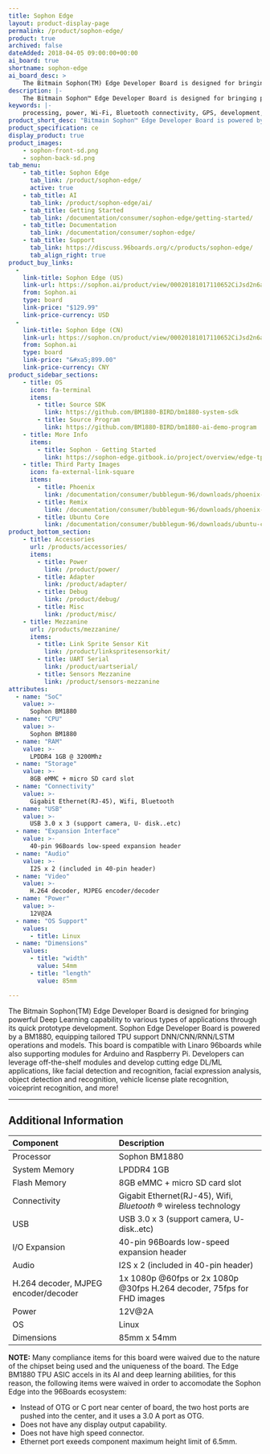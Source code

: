 ```yaml
---
title: Sophon Edge
layout: product-display-page
permalink: /product/sophon-edge/
product: true
archived: false
dateAdded: 2018-04-05 09:00:00+00:00
ai_board: true
shortname: sophon-edge
ai_board_desc: >
    The Bitmain Sophon(TM) Edge Developer Board is designed for bringing powerful Deep Learning capability to various types of applications through its quick prototype development.
description: |-
    The Bitmain Sophon™ Edge Developer Board is designed for bringing powerful Deep Learning capability to various types of applications through its quick prototype development. Sophon Edge Developer Board is powered by a BM1880, equipping tailored TPU support DNN/CNN/RNN/LSTM operations and models. This board is compatible with Linaro 96boards while also supporting modules for Arduino and Raspberry Pi. Developers can leverage off-the-shelf modules and develop cutting edge DL/ML applications, like facial detection and recognition, facial expression analysis, object detection and recognition, vehicle license plate recognition, voiceprint recognition, and more!
keywords: |-
    processing, power, Wi-Fi, Bluetooth connectivity, GPS, development, board, mid-tier, xilinx, fpga, processor, low cost, Product, Development, Platform, bitmain, sophon, edge, bm1880
product_short_desc: "Bitmain Sophon™ Edge Developer Board is powered by the BM1880"
product_specification: ce
display_product: true
product_images:
    - sophon-front-sd.png
    - sophon-back-sd.png
tab_menu:
    - tab_title: Sophon Edge
      tab_link: /product/sophon-edge/
      active: true
    - tab_title: AI
      tab_link: /product/sophon-edge/ai/
    - tab_title: Getting Started
      tab_link: /documentation/consumer/sophon-edge/getting-started/
    - tab_title: Documentation
      tab_link: /documentation/consumer/sophon-edge/
    - tab_title: Support
      tab_link: https://discuss.96boards.org/c/products/sophon-edge/
      tab_align_right: true
product_buy_links:
  -
    link-title: Sophon Edge (US)
    link-url: https://sophon.ai/product/view/00020181017110652CiJsd2n6aOcHr4a/view.html
    from: Sophon.ai
    type: board
    link-price: "$129.99"
    link-price-currency: USD
  -
    link-title: Sophon Edge (CN)
    link-url: https://sophon.cn/product/view/00020181017110652CiJsd2n6aOcHr4a/view.html
    from: Sophon.ai
    type: board
    link-price: "&#xa5;899.00"
    link-price-currency: CNY
product_sidebar_sections:
    - title: OS
      icon: fa-terminal
      items:
        - title: Source SDK
          link: https://github.com/BM1880-BIRD/bm1880-system-sdk
        - title: Source Program
          link: https://github.com/BM1880-BIRD/bm1880-ai-demo-program
    - title: More Info
      items:
        - title: Sophon - Getting Started
          link: https://sophon-edge.gitbook.io/project/overview/edge-tpu-developer-board
    - title: Third Party Images
      icon: fa-external-link-square
      items:
        - title: Phoenix
          link: /documentation/consumer/bubblegum-96/downloads/phoenix-remix.md.html
        - title: Remix
          link: /documentation/consumer/bubblegum-96/downloads/phoenix-remix.md.html
        - title: Ubuntu Core
          link: /documentation/consumer/bubblegum-96/downloads/ubuntu-core.md.html
product_bottom_section:
    - title: Accessories
      url: /products/accessories/
      items:
        - title: Power
          link: /product/power/
        - title: Adapter
          link: /product/adapter/
        - title: Debug
          link: /product/debug/
        - title: Misc
          link: /product/misc/
    - title: Mezzanine
      url: /products/mezzanine/
      items:
        - title: Link Sprite Sensor Kit
          link: /product/linkspritesensorkit/
        - title: UART Serial
          link: /product/uartserial/
        - title: Sensors Mezzanine
          link: /product/sensors-mezzanine
attributes:
  - name: "SoC"
    value: >-
      Sophon BM1880
  - name: "CPU"
    value: >-
      Sophon BM1880
  - name: "RAM"
    value: >-
      LPDDR4 1GB @ 3200Mhz
  - name: "Storage"
    value: >-
      8GB eMMC + micro SD card slot
  - name: "Connectivity"
    value: >-
      Gigabit Ethernet(RJ-45), Wifi, Bluetooth
  - name: "USB"
    value: >-
      USB 3.0 x 3 (support camera, U- disk..etc)
  - name: "Expansion Interface"
    value: >-
      40-pin 96Boards low-speed expansion header
  - name: "Audio"
    value: >-
      I2S x 2 (included in 40-pin header)
  - name: "Video"
    value: >-
      H.264 decoder, MJPEG encoder/decoder
  - name: "Power"
    value: >-
      12V@2A
  - name: "OS Support"
    values:
      - title: Linux
  - name: "Dimensions"
    values:
      - title: "width"
        value: 54mm
      - title: "length"
        value: 85mm

---
```


The Bitmain Sophon(TM) Edge Developer Board is designed for bringing powerful Deep Learning capability to various types of applications through its quick prototype development. Sophon Edge Developer Board is powered by a BM1880, equipping tailored TPU support DNN/CNN/RNN/LSTM operations and models. This board is compatible with Linaro 96boards while also supporting modules for Arduino and Raspberry Pi. Developers can leverage off-the-shelf modules and develop cutting edge DL/ML applications, like facial detection and recognition, facial expression analysis, object detection and recognition, vehicle license plate recognition, voiceprint recognition, and more!

***

## Additional Information

|   Component          |   Description                                                                                    |
|:---------------------|:-------------------------------------------------------------------------------------------------|
|  Processor           | Sophon BM1880                                                                                    |
| System Memory        | LPDDR4 1GB                                                                                       |
| Flash Memory         | 8GB eMMC + micro SD card slot                                                                    |
| Connectivity         | Gigabit Ethernet(RJ-45), Wifi, _Bluetooth_ ® wireless technology                                                         |
| USB                  | USB 3.0 x 3 (support camera, U- disk..etc)                                                       |
| I/O Expansion        | 40-pin 96Boards low-speed expansion header                                                       |
| Audio                | I2S x 2 (included in 40-pin header)                                                              |
| H.264 decoder, MJPEG encoder/decoder | 1x 1080p @60fps or 2x 1080p @30fps H.264 decoder, 75fps for FHD images           |
| Power                | 12V@2A                                                                                           |
| OS                   | Linux                                                                                            |
| Dimensions           | 85mm x 54mm                                                                                      |

**NOTE:** Many compliance items for this board were waived due to the nature of the chipset being used and the uniqueness of the board. The Edge BM1880 TPU ASIC accels in its AI and deep learning abilities, for this reason, the following items were waived in order to accomodate the Sophon Edge into the 96Boards ecosystem:

- Instead of OTG or C port near center of board, the two host ports are pushed into the center, and it uses a 3.0 A port as OTG.
- Does not have any display output capability.
- Does not have high speed connector.
- Ethernet port exeeds component maximum height limit of 6.5mm.
